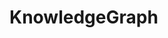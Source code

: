 <!--
 * @Author    : KoGe
 * @Date      : 2022-04-05 12:09:23
 * @Message   : 
-->
# KnowledgeGraph
